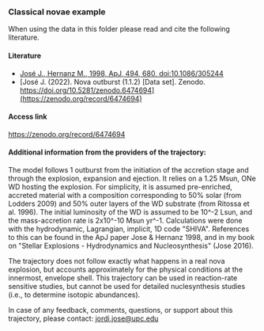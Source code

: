 ### Classical novae example
When using the data in this folder please read and cite the following literature.
#### Literature
- [José J., Hernanz M., 1998, ApJ, 494, 680. doi:10.1086/305244](https://ui.adsabs.harvard.edu/abs/1998ApJ...494..680J/abstract)
- [José J. (2022). Nova outburst (1.1.2) [Data set]. Zenodo. https://doi.org/10.5281/zenodo.6474694](https://zenodo.org/record/6474694)
#### Access link
https://zenodo.org/record/6474694
#### Additional information from the providers of the trajectory:
The model follows 1 outburst from the initiation of the accretion stage and through the explosion, expansion and ejection.
It relies on a 1.25 Msun, ONe WD hosting the explosion.
For simplicity, it is assumed pre-enriched, accreted material with a composition corresponding to 50% solar (from Lodders 2009) and 50% outer layers of the WD substrate (from Ritossa et al. 1996).
The initial luminosity of the WD is assumed to be 10^-2 Lsun, and the mass-accretion rate is 2x10^-10 Msun yr^-1.
Calculations were done with the hydrodynamic, Lagrangian, implicit, 1D code "SHIVA". References to this can be found in the ApJ paper Jose & Hernanz 1998, and in my book on "Stellar Explosions - Hydrodynamics and Nucleosynthesis" (Jose 2016).

The trajectory does not follow exactly what happens in a real nova explosion, but accounts approximately for the physical conditions at the innermost, envelope shell.
This trajectory can be used in reaction-rate sensitive studies, but cannot be used for detailed nuclesynthesis studies (i.e., to determine isotopic abundances).

In case of any feedback, comments, questions, or support about this trajectory, please contact: jordi.jose@upc.edu